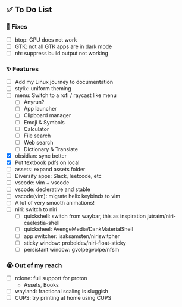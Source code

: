 ## ✅ To Do List
### 🚧 Fixes
- [ ] btop: GPU does not work
- [ ] GTK: not all GTK apps are in dark mode
- [ ] nh: suppress build output not working

### ✨ Features
- [ ] Add my Linux journey to documentation
- [ ] stylix: uniform theming
- [ ] menu: Switch to a rofi / raycast like menu
  - [ ] Anyrun?
  - [ ] App launcher
  - [ ] Clipboard manager
  - [ ] Emoji & Symbols
  - [ ] Calculator
  - [ ] File search
  - [ ] Web search
  - [ ] Dictionary & Translate
- [x] obsidian: sync better
- [x] Put textbook pdfs on local
- [ ] assets: expand assets folder
- [ ] Diversify apps: Slack, leetcode, etc
- [ ] vscode: vim + vscode
- [ ] vscode: declerative and stable
- [ ] vscode(vim): migrate helix keybinds to vim
- [ ] A lot of very smooth animations!
- [ ] niri: switch to niri
  - [ ] quickshell: switch from waybar, this as inspiration jutraim/niri-caelestia-shell 
  - [ ] quicksheel: AvengeMedia/DankMaterialShell 
  - [ ] app switcher: isaksamsten/niriswitcher 
  - [ ] sticky window: probeldev/niri-float-sticky 
  - [ ] persistant window: gvolpegvolpe/nfsm 

### 😭 Out of my reach
- [ ] rclone: full support for proton
    - Assets, Books 
- [ ] wayland: fractional scaling is sluggish
- [ ] CUPS: try printing at home using CUPS
